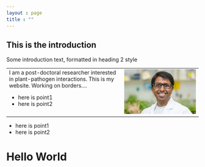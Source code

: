 ```yaml
---
layout : page
title : ""
---
```

## This is the introduction <a name="introduction"></a>
Some introduction text, formatted in heading 2 style
<div id='id-section1' width='60%' />
<table>
  <tr><td style="border: none;" width="60%" valign="top" align="left">
      I am a post-doctoral researcher interested in plant-pathogen interactions.
      This is my website. Working on borders....
<ul>
  <li>here is point1</li>
  <li>here is point2</li>
</ul></td>
    <td width="40%" style="border: none;">
      <img style="float: center; border: none;" src="gsMPI.jpg" width="100%"/>
    </td>
  </tr>
</table>

* here is point1 
* here is point2 
# Hello World
